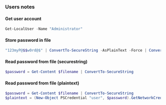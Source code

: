 ### Users notes

#### Get user account

```PowerShell
Get-LocalUser -Name "Administrator"
```

#### Store password in file

```PowerShell
"123myP@$$w0rd@$" | ConvertTo-SecureString -AsPlainText -Force | ConvertFrom-SecureString | Out-File $filename
```

#### Read password from file (securestring)

```PowerShell
$password = Get-Content $filename | ConvertTo-SecureString
```

#### Read password from file (plaintext)

```PowerShell
$password = Get-Content $filename | ConvertTo-SecureString
$plaintext = (New-Object PSCredential "user", $password).GetNetworkCredential().Password
```
